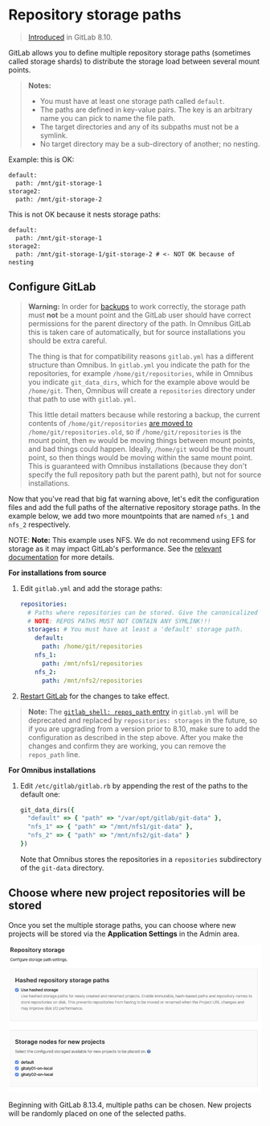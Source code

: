# Repository storage paths

> [Introduced][ce-4578] in GitLab 8.10.

GitLab allows you to define multiple repository storage paths (sometimes called
storage shards) to distribute the storage load between several mount points.

> **Notes:**
>
> - You must have at least one storage path called `default`.
> - The paths are defined in key-value pairs. The key is an arbitrary name you
>   can pick to name the file path.
> - The target directories and any of its subpaths must not be a symlink.
> - No target directory may be a sub-directory of another; no nesting.

Example: this is OK:

```
default:
  path: /mnt/git-storage-1
storage2:
  path: /mnt/git-storage-2
```

This is not OK because it nests storage paths:

```
default:
  path: /mnt/git-storage-1
storage2:
  path: /mnt/git-storage-1/git-storage-2 # <- NOT OK because of nesting
```

## Configure GitLab

> **Warning:**
> In order for [backups] to work correctly, the storage path must **not** be a
> mount point and the GitLab user should have correct permissions for the parent
> directory of the path. In Omnibus GitLab this is taken care of automatically,
> but for source installations you should be extra careful.
>
> The thing is that for compatibility reasons `gitlab.yml` has a different
> structure than Omnibus. In `gitlab.yml` you indicate the path for the
> repositories, for example `/home/git/repositories`, while in Omnibus you
> indicate `git_data_dirs`, which for the example above would be `/home/git`.
> Then, Omnibus will create a `repositories` directory under that path to use with
> `gitlab.yml`.
>
> This little detail matters because while restoring a backup, the current
> contents of  `/home/git/repositories` [are moved to][raketask] `/home/git/repositories.old`,
> so if `/home/git/repositories` is the mount point, then `mv` would be moving
> things between mount points, and bad things could happen. Ideally,
> `/home/git` would be the mount point, so then things would be moving within the
> same mount point. This is guaranteed with Omnibus installations (because they
> don't specify the full repository path but the parent path), but not for source
> installations.

Now that you've read that big fat warning above, let's edit the configuration
files and add the full paths of the alternative repository storage paths. In
the example below, we add two more mountpoints that are named `nfs_1` and `nfs_2`
respectively.

NOTE: **Note:** This example uses NFS. We do not recommend using EFS for storage as it may impact GitLab's performance. See the [relevant documentation](high_availability/nfs.md#avoid-using-awss-elastic-file-system-efs) for more details.

**For installations from source**

1. Edit `gitlab.yml` and add the storage paths:

   ```yaml
   repositories:
     # Paths where repositories can be stored. Give the canonicalized absolute pathname.
     # NOTE: REPOS PATHS MUST NOT CONTAIN ANY SYMLINK!!!
     storages: # You must have at least a 'default' storage path.
       default:
         path: /home/git/repositories
       nfs_1:
         path: /mnt/nfs1/repositories
       nfs_2:
         path: /mnt/nfs2/repositories
   ```

1. [Restart GitLab][restart-gitlab] for the changes to take effect.

>**Note:**
The [`gitlab_shell: repos_path` entry][repospath] in `gitlab.yml` will be
deprecated and replaced by `repositories: storages` in the future, so if you
are upgrading from a version prior to 8.10, make sure to add the configuration
as described in the step above. After you make the changes and confirm they are
working, you can remove the `repos_path` line.

**For Omnibus installations**

1. Edit `/etc/gitlab/gitlab.rb` by appending the rest of the paths to the
   default one:

   ```ruby
   git_data_dirs({
     "default" => { "path" => "/var/opt/gitlab/git-data" },
     "nfs_1" => { "path" => "/mnt/nfs1/git-data" },
     "nfs_2" => { "path" => "/mnt/nfs2/git-data" }
   })
   ```

   Note that Omnibus stores the repositories in a `repositories` subdirectory
   of the `git-data` directory.

## Choose where new project repositories will be stored

Once you set the multiple storage paths, you can choose where new projects will
be stored via the **Application Settings** in the Admin area.

![Choose repository storage path in Admin area](img/repository_storages_admin_ui.png)

Beginning with GitLab 8.13.4, multiple paths can be chosen. New projects will be
randomly placed on one of the selected paths.

[ce-4578]: https://gitlab.com/gitlab-org/gitlab-foss/merge_requests/4578
[restart-gitlab]: restart_gitlab.md#installations-from-source
[reconfigure-gitlab]: restart_gitlab.md#omnibus-gitlab-reconfigure
[backups]: ../raketasks/backup_restore.md
[raketask]: https://gitlab.com/gitlab-org/gitlab/blob/033e5423a2594e08a7ebcd2379bd2331f4c39032/lib/backup/repository.rb#L54-56
[repospath]: https://gitlab.com/gitlab-org/gitlab/blob/8-9-stable/config/gitlab.yml.example#L457
[ce-11449]: https://gitlab.com/gitlab-org/gitlab-foss/merge_requests/11449
